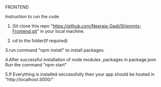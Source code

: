 FRONTEND 

Instruction to run the code

1. Git clone this repo "https://github.com/Neeraja-Gadi/Shipmnts-Frontend.git"  in your local machine.

2. cd to the folder(If required)

3.run command "npm install" to install packages.

4.After successful installation of node modules ,packages in package.json 
Run the command "npm start"

5.If Everything is installed seccessfully then your app should be hosted in "http://localhost:3000/"
